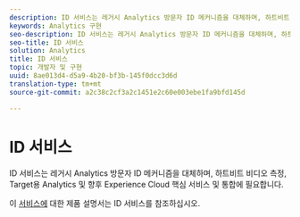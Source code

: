 ```yaml
---
description: ID 서비스는 레거시 Analytics 방문자 ID 메커니즘을 대체하며, 하트비트 비디오 측정, Target용 Analytics 및 향후 Experience Cloud 핵심 서비스 및 통합에 필요합니다.
keywords: Analytics 구현
seo-description: ID 서비스는 레거시 Analytics 방문자 ID 메커니즘을 대체하며, 하트비트 비디오 측정, Target용 Analytics 및 향후 Experience Cloud 핵심 서비스 및 통합에 필요합니다.
seo-title: ID 서비스
solution: Analytics
title: ID 서비스
topic: 개발자 및 구현
uuid: 8ae013d4-d5a9-4b20-bf3b-145f0dcc3d6d
translation-type: tm+mt
source-git-commit: a2c38c2cf3a2c1451e2c60e003ebe1fa9bfd145d

---
```



# ID 서비스

ID 서비스는 레거시 Analytics 방문자 ID 메커니즘을 대체하며, 하트비트 비디오 측정, Target용 Analytics 및 향후 Experience Cloud 핵심 서비스 및 통합에 필요합니다.

이 [서비스에](https://marketing.adobe.com/resources/help/en_US/mcvid/) 대한 제품 설명서는 ID 서비스를 참조하십시오.
